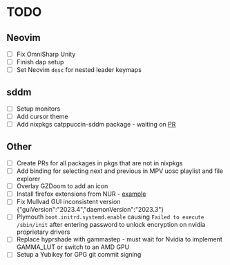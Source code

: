 # TODO

## Neovim

- [ ] Fix OmniSharp Unity
- [ ] Finish dap setup
- [ ] Set Neovim `desc` for nested leader keymaps

## sddm

- [ ] Setup monitors
- [ ] Add cursor theme
- [ ] Add nixpkgs catppuccin-sddm package - waiting on [PR](https://github.com/NixOS/nixpkgs/pull/240990)

## Other

- [ ] Create PRs for all packages in pkgs that are not in nixpkgs
- [ ] Add binding for selecting next and previous in MPV uosc playlist and file explorer
- [ ] Overlay GZDoom to add an icon
- [ ] Install firefox extensions from NUR - [example](https://github.com/rhoriguchi/nixos-setup/blob/master/flake.nix)
- [ ] Fix Mullvad GUI inconsistent version {"guiVersion":"2023.4","daemonVersion":"2023.3"}
- [ ] Plymouth `boot.initrd.systemd.enable` causing `Failed to execute /sbin/init` after entering password to unlock encryption on nvidia proprietary drivers
- [ ] Replace hyprshade with gammastep - must wait for Nvidia to implement GAMMA_LUT or switch to an AMD GPU
- [ ] Setup a Yubikey for GPG git commit signing
